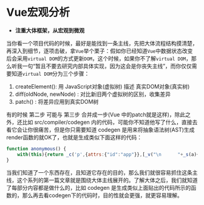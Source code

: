 # Vue宏观分析

- **注重大体框架，从宏观到微观**

当你看一个项目代码的时候，最好是能找到一条主线，先把大体流程结构摸清楚，再深入到细节，逐项击破，拿`Vue`举个栗子：假如你已经知道`Vue`中数据状态改变后会采用`virtual DOM`的方式更新`DOM`，这个时候，如果你不了解`virtual DOM`，那么听我一句“暂且不要去研究内部具体实现，因为这会是你丧失主线”，而你仅仅需要知道`virtual DOM`分为三个步骤：

1. createElement(): 用 JavaScript对象(虚拟树) 描述 真实DOM对象(真实树)
2. diff(oldNode, newNode) : 对比新旧两个虚拟树的区别，收集差异
3. patch() : 将差异应用到真实DOM树


有的时候 第二步 可能与 第三步 合并成一步(Vue 中的patch就是这样)，除此之外，还比如 src/compiler/codegen 内的代码，可能你不知道他写了什么，直接去看它会让你很痛苦，但是你只需要知道 codegen 是用来将抽象语法树(AST)生成render函数的就OK了，也就是生成类似下面这样的代码：

```js
function anonymous() {
    with(this){return _c('p',{attrs:{"id":"app"}},[_v("\n      "+_s(a)+"\n      "),_c('my-com')])}
}
```
当我们知道了一个东西存在，且知道它存在的目的，那么我们就很容易抓住这条主线，这个系列的第一篇文章就是围绕大体主线展开的。了解大体之后，我们就知道了每部分内容都是做什么的，比如 codegen 是生成类似上面贴出的代码所示的函数的，那么再去看codegen下的代码时，目的性就会更强，就更容易理解。
